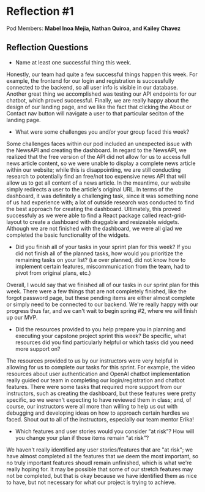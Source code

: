 # Reflection #1

Pod Members: **Mabel Inoa Mejia, Nathan Quiroa, and Kailey Chavez**

## Reflection Questions

* Name at least one successful thing this week.

Honestly, our team had quite a few successful things happen this week. For example, the frontend for our login and registration is successfully connected to the backend, so all user info is visible in our database. Another great thing we accomplished was testing our API endpoints for our chatbot, which proved successful. Finally, we are really happy about the design of our landing page, and we like the fact that clicking the About or Contact nav button will navigate a user to that particular seciton of the landing page.

* What were some challenges you and/or your group faced this week?

Some challenges faces within our pod included an unexpected issue with the NewsAPI and creating the dashboard. In regard to the NewsAPI, we realized that the free version of the API did not allow for us to access full news article content, so we were unable to display a complete news article within our website; while this is disappointing, we are still conducting research to potentially find an free/not too expensive news API that will allow us to get all content of a news article. In the meantime, our website simply redirects a user to the article's original URL. In terms of the dashboard, it was definitely a challenging task, since it was something none of us had experience with; a lot of outside research was conducted to find the best approach for creating the dashboard. Ultimately, this proved successfuly as we were able to find a React package called react-grid-layout to create a dashboard with draggable and resizeable widgets. Although we are not finished with the dashboard, we were all glad we completed the basic functionality of the widgets.

* Did you finish all of your tasks in your sprint plan for this week? If you did not finish all of the planned tasks, how would you prioritize the remaining tasks on your list?  (i.e over planned, did not know how to implement certain features, miscommunication from the team, had to pivot from original plans, etc.)

Overall, I would say that we finished all of our tasks in our sprint plan for this week. There were a few things that are not completely finished, like the forgot password page, but these pending items are either almost complete or simply need to be connected to our backend. We're really happy with our progress thus far, and we can't wait to begin spring #2, where we will finish up our MVP.

* Did the resources provided to you help prepare you in planning and executing your capstone project sprint this week? Be specific, what resources did you find particularly helpful or which tasks did you need more support on?

The resources provided to us by our instructors were very helpful in allowing for us to complete our tasks for this sprint. For example, the video resources about user authentication and OpenAI chatbot implementation really guided our team in completing our login/registration and chatbot features. There were some tasks that required more support from our instructors, such as creating the dashboard, but these features were pretty specific, so we weren't expecting to have reviewed them in class; and, of course, our instructors were all more than willing to help us out with debugging and developing ideas on how to approach certain hurdles we faced. Shout out to all of the instructors, especially our team mentor Erika!

* Which features and user stories would you consider “at risk”? How will you change your plan if those items remain “at risk”?

We haven't really identified any user stories/features that are "at risk"; we have almost completed all the features that we deem the most important, so no truly important features shoudl remain unfinished, which is what we're really hoping for. It may be possible that some of our stretch features may not be completed, but that is okay because we have identified them as nice to have, but not necessary for what our project is trying to achieve.

